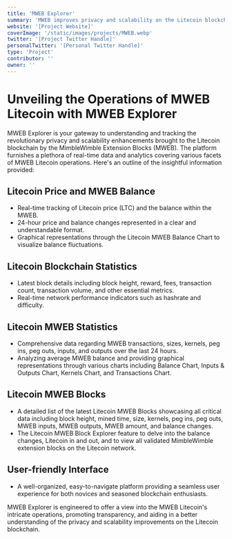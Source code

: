 ```yaml
---
title: 'MWEB Explorer'
summary: 'MWEB improves privacy and scalability on the Litecoin blockchain. It leverages the MimbleWimble protocol to enable confidential transactions, which obscure the amounts being transferred, while also allowing for the pruning of old data from the blockchain, thus improving scalability.'
website: '[Project Website]'
coverImage: '/static/images/projects/MWEB.webp'
twitter: '[Project Twitter Handle]'
personalTwitter: '[Personal Twitter Handle]'
type: 'Project'
contributor: ''
owner: ''
---
```


# **Unveiling the Operations of MWEB Litecoin with MWEB Explorer**

MWEB Explorer is your gateway to understanding and tracking the revolutionary privacy and scalability enhancements brought to the Litecoin blockchain by the MimbleWimble Extension Blocks (MWEB). The platform furnishes a plethora of real-time data and analytics covering various facets of MWEB Litecoin operations. Here's an outline of the insightful information provided:

## **Litecoin Price and MWEB Balance**
- Real-time tracking of Litecoin price (LTC) and the balance within the MWEB.
- 24-hour price and balance changes represented in a clear and understandable format.
- Graphical representations through the Litecoin MWEB Balance Chart to visualize balance fluctuations.

## **Litecoin Blockchain Statistics**
- Latest block details including block height, reward, fees, transaction count, transaction volume, and other essential metrics.
- Real-time network performance indicators such as hashrate and difficulty.

## **Litecoin MWEB Statistics**
- Comprehensive data regarding MWEB transactions, sizes, kernels, peg ins, peg outs, inputs, and outputs over the last 24 hours.
- Analyzing average MWEB balance and providing graphical representations through various charts including Balance Chart, Inputs & Outputs Chart, Kernels Chart, and Transactions Chart.

## **Litecoin MWEB Blocks**
- A detailed list of the latest Litecoin MWEB Blocks showcasing all critical data including block height, mined time, size, kernels, peg ins, peg outs, MWEB inputs, MWEB outputs, MWEB amount, and balance changes.
- The Litecoin MWEB Block Explorer feature to delve into the balance changes, Litecoin in and out, and to view all validated MimbleWimble extension blocks on the Litecoin network.

## **User-friendly Interface**
- A well-organized, easy-to-navigate platform providing a seamless user experience for both novices and seasoned blockchain enthusiasts.

MWEB Explorer is engineered to offer a view into the MWEB Litecoin's intricate operations, promoting transparency, and aiding in a better understanding of the privacy and scalability improvements on the Litecoin blockchain. 
